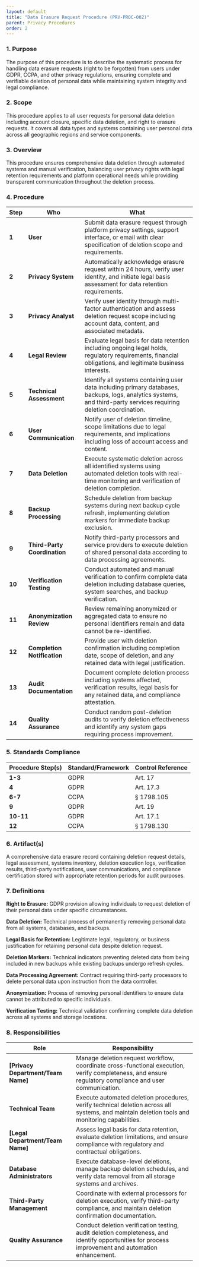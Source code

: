 ```yaml
---
layout: default
title: "Data Erasure Request Procedure (PRV-PROC-002)"
parent: Privacy Procedures
order: 2
---
```


### 1. Purpose

The purpose of this procedure is to describe the systematic process for handling data erasure requests (right to be forgotten) from users under GDPR, CCPA, and other privacy regulations, ensuring complete and verifiable deletion of personal data while maintaining system integrity and legal compliance.

### 2. Scope

This procedure applies to all user requests for personal data deletion including account closure, specific data deletion, and right to erasure requests. It covers all data types and systems containing user personal data across all geographic regions and service components.

### 3. Overview

This procedure ensures comprehensive data deletion through automated systems and manual verification, balancing user privacy rights with legal retention requirements and platform operational needs while providing transparent communication throughout the deletion process.

### 4. Procedure

| **Step** | **Who** | **What** |
| -------- | -------- | -------- |
| **1** | **User** | Submit data erasure request through platform privacy settings, support interface, or email with clear specification of deletion scope and requirements. |
| **2** | **Privacy System** | Automatically acknowledge erasure request within 24 hours, verify user identity, and initiate legal basis assessment for data retention requirements. |
| **3** | **Privacy Analyst** | Verify user identity through multi-factor authentication and assess deletion request scope including account data, content, and associated metadata. |
| **4** | **Legal Review** | Evaluate legal basis for data retention including ongoing legal holds, regulatory requirements, financial obligations, and legitimate business interests. |
| **5** | **Technical Assessment** | Identify all systems containing user data including primary databases, backups, logs, analytics systems, and third-party services requiring deletion coordination. |
| **6** | **User Communication** | Notify user of deletion timeline, scope limitations due to legal requirements, and implications including loss of account access and content. |
| **7** | **Data Deletion** | Execute systematic deletion across all identified systems using automated deletion tools with real-time monitoring and verification of deletion completion. |
| **8** | **Backup Processing** | Schedule deletion from backup systems during next backup cycle refresh, implementing deletion markers for immediate backup exclusion. |
| **9** | **Third-Party Coordination** | Notify third-party processors and service providers to execute deletion of shared personal data according to data processing agreements. |
| **10** | **Verification Testing** | Conduct automated and manual verification to confirm complete data deletion including database queries, system searches, and backup verification. |
| **11** | **Anonymization Review** | Review remaining anonymized or aggregated data to ensure no personal identifiers remain and data cannot be re-identified. |
| **12** | **Completion Notification** | Provide user with deletion confirmation including completion date, scope of deletion, and any retained data with legal justification. |
| **13** | **Audit Documentation** | Document complete deletion process including systems affected, verification results, legal basis for any retained data, and compliance attestation. |
| **14** | **Quality Assurance** | Conduct random post-deletion audits to verify deletion effectiveness and identify any system gaps requiring process improvement. |

### 5. Standards Compliance

| **Procedure Step(s)** | **Standard/Framework** | **Control Reference** |
| --------------------- | ---------------------- | --------------------- |
| **1-3** | GDPR | Art. 17 |
| **4** | GDPR | Art. 17.3 |
| **6-7** | CCPA | § 1798.105 |
| **9** | GDPR | Art. 19 |
| **10-11** | GDPR | Art. 17.1 |
| **12** | CCPA | § 1798.130 |

### 6. Artifact(s)

A comprehensive data erasure record containing deletion request details, legal assessment, systems inventory, deletion execution logs, verification results, third-party notifications, user communications, and compliance certification stored with appropriate retention periods for audit purposes.

### 7. Definitions

**Right to Erasure:** GDPR provision allowing individuals to request deletion of their personal data under specific circumstances.

**Data Deletion:** Technical process of permanently removing personal data from all systems, databases, and backups.

**Legal Basis for Retention:** Legitimate legal, regulatory, or business justification for retaining personal data despite deletion request.

**Deletion Markers:** Technical indicators preventing deleted data from being included in new backups while existing backups undergo refresh cycles.

**Data Processing Agreement:** Contract requiring third-party processors to delete personal data upon instruction from the data controller.

**Anonymization:** Process of removing personal identifiers to ensure data cannot be attributed to specific individuals.

**Verification Testing:** Technical validation confirming complete data deletion across all systems and storage locations.

### 8. Responsibilities

| **Role** | **Responsibility** |
| -------- | ------------------ |
| **[Privacy Department/Team Name]** | Manage deletion request workflow, coordinate cross-functional execution, verify completeness, and ensure regulatory compliance and user communication. |
| **Technical Team** | Execute automated deletion procedures, verify technical deletion across all systems, and maintain deletion tools and monitoring capabilities. |
| **[Legal Department/Team Name]** | Assess legal basis for data retention, evaluate deletion limitations, and ensure compliance with regulatory and contractual obligations. |
| **Database Administrators** | Execute database-level deletions, manage backup deletion schedules, and verify data removal from all storage systems and archives. |
| **Third-Party Management** | Coordinate with external processors for deletion execution, verify third-party compliance, and maintain deletion confirmation documentation. |
| **Quality Assurance** | Conduct deletion verification testing, audit deletion completeness, and identify opportunities for process improvement and automation enhancement. |
